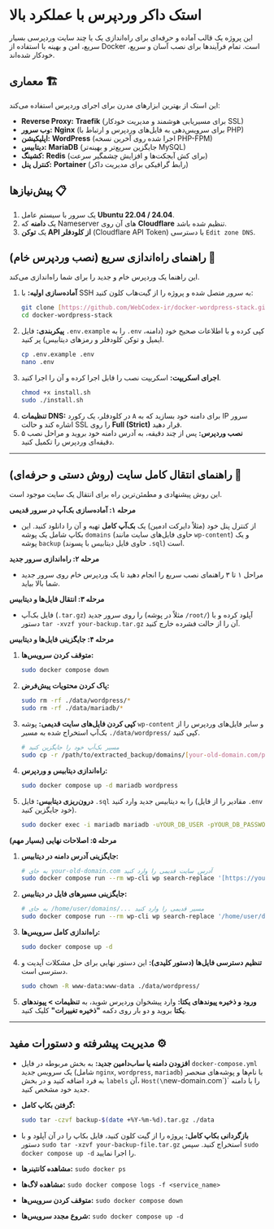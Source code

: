 # استک داکر وردپرس با عملکرد بالا

این پروژه یک قالب آماده و حرفه‌ای برای راه‌اندازی یک یا چند سایت وردپرسی بسیار سریع، امن و بهینه با استفاده از Docker است. تمام فرآیندها برای نصب آسان و سریع، خودکار شده‌اند.

## معماری 🏗️

این استک از بهترین ابزارهای مدرن برای اجرای وردپرس استفاده می‌کند:
* **Reverse Proxy:** **Traefik** (برای مسیریابی هوشمند و مدیریت خودکار SSL)
* **وب سرور:** **Nginx** (برای سرویس‌دهی به فایل‌های وردپرس و ارتباط با PHP)
* **اپلیکیشن:** **WordPress** (اجرا شده روی آخرین نسخه PHP-FPM)
* **دیتابیس:** **MariaDB** (جایگزین سریع‌تر و بهینه‌تر MySQL)
* **کشینگ:** **Redis** (برای کش آبجکت‌ها و افزایش چشمگیر سرعت)
* **کنترل پنل:** **Portainer** (رابط گرافیکی برای مدیریت داکر)

## پیش‌نیازها 📋

1.  یک سرور با سیستم عامل **Ubuntu 22.04 / 24.04**.
2.  یک **دامنه** که Nameserver های آن روی **Cloudflare** تنظیم شده باشد.
3.  یک **توکن API از کلودفلر** (Cloudflare API Token) با دسترسی `Edit zone DNS`.

## راهنمای راه‌اندازی سریع (نصب وردپرس خام) 🚀

این راهنما یک وردپرس خام و جدید را برای شما راه‌اندازی می‌کند.

1.  **آماده‌سازی اولیه:** با SSH به سرور متصل شده و پروژه را از گیت‌هاب کلون کنید:
    ```bash
    git clone [https://github.com/WebCodex-ir/docker-wordpress-stack.git](https://github.com/WebCodex-ir/docker-wordpress-stack.git)
    cd docker-wordpress-stack
    ```
2.  **پیکربندی:** فایل `.env.example` را به `.env` کپی کرده و با اطلاعات صحیح خود (دامنه، ایمیل و توکن کلودفلر و رمزهای دیتابیس) پر کنید.
    ```bash
    cp .env.example .env
    nano .env
    ```
3.  **اجرای اسکریپت:** اسکریپت نصب را قابل اجرا کرده و آن را اجرا کنید.
    ```bash
    chmod +x install.sh
    sudo ./install.sh
    ```
4.  **تنظیمات DNS:** در کلودفلر، یک رکورد `A` برای دامنه خود بسازید که به IP سرور اشاره کند و حالت SSL را روی **Full (Strict)** قرار دهید.
5.  **نصب وردپرس:** پس از چند دقیقه، به آدرس دامنه خود بروید و مراحل نصب ۵ دقیقه‌ای وردپرس را تکمیل کنید.

---
## راهنمای انتقال کامل سایت (روش دستی و حرفه‌ای) 🚚

این روش پیشنهادی و مطمئن‌ترین راه برای انتقال یک سایت موجود است.

**مرحله ۱: آماده‌سازی بک‌آپ در سرور قدیمی**
- از کنترل پنل خود (مثلاً دایرکت ادمین) یک **بک‌آپ کامل** تهیه و آن را دانلود کنید. این بکاپ شامل یک پوشه `domains` (حاوی فایل‌های سایت مانند `wp-content`) و یک پوشه `backup` (حاوی فایل دیتابیس با پسوند `.sql`) است.

**مرحله ۲: راه‌اندازی سرور جدید**
- مراحل ۱ تا ۳ راهنمای نصب سریع را انجام دهید تا یک وردپرس خام روی سرور جدید شما بالا بیاید.

**مرحله ۳: انتقال فایل‌ها و دیتابیس**
- فایل بک‌آپ (`.tar.gz`) را روی سرور جدید (مثلاً در پوشه `/root/`) آپلود کرده و با دستور `tar -xvzf your-backup.tar.gz` آن را از حالت فشرده خارج کنید.

**مرحله ۴: جایگزینی فایل‌ها و دیتابیس**
1.  **متوقف کردن سرویس‌ها:**
    ```bash
    sudo docker compose down
    ```
2.  **پاک کردن محتویات پیش‌فرض:**
    ```bash
    sudo rm -rf ./data/wordpress/*
    sudo rm -rf ./data/mariadb/*
    ```
3.  **کپی کردن فایل‌های سایت قدیمی:**
    پوشه `wp-content` و سایر فایل‌های وردپرس را از بک‌آپ استخراج شده به مسیر `./data/wordpress/` کپی کنید.
    ```bash
    # مسیر بک‌آپ خود را جایگزین کنید
    sudo cp -r /path/to/extracted_backup/domains/[your-old-domain.com/public_html/](https://your-old-domain.com/public_html/)* ./data/wordpress/
    ```
4.  **راه‌اندازی دیتابیس و وردپرس:**
    ```bash
    sudo docker compose up -d mariadb wordpress
    ```
5.  **درون‌ریزی دیتابیس:**
    فایل `.sql` را به دیتابیس جدید وارد کنید (مقادیر را از فایل `.env` خود جایگزین کنید).
    ```bash
    sudo docker exec -i mariadb mariadb -uYOUR_DB_USER -pYOUR_DB_PASSWORD YOUR_DB_NAME < /path/to/your/database.sql
    ```

**مرحله ۵: اصلاحات نهایی (بسیار مهم)**
1.  **جایگزینی آدرس دامنه در دیتابیس:**
    ```bash
    # به جای your-old-domain.com آدرس سایت قدیمی را وارد کنید
    sudo docker compose run --rm wp-cli wp search-replace '[https://your-old-domain.com](https://your-old-domain.com)' '[https://your-new-domain.com](https://your-new-domain.com)' --all-tables
    ```
2.  **جایگزینی مسیرهای فایل در دیتابیس:**
    ```bash
    # به جای /home/user/domains/... مسیر قدیمی را وارد کنید
    sudo docker compose run --rm wp-cli wp search-replace '/home/user/domains/[old-domain.com/public_html](https://old-domain.com/public_html)' '/var/www/html' --all-tables
    ```
3.  **راه‌اندازی کامل سرویس‌ها:**
    ```bash
    sudo docker compose up -d
    ```
4.  **تنظیم دسترسی فایل‌ها (دستور کلیدی):**
    این دستور نهایی برای حل مشکلات آپدیت و دسترسی است.
    ```bash
    sudo chown -R www-data:www-data ./data/wordpress/
    ```
5.  **ورود و ذخیره پیوندهای یکتا:**
    وارد پیشخوان وردپرس شوید، به **تنظیمات > پیوندهای یکتا** بروید و دو بار روی دکمه **"ذخیره تغییرات"** کلیک کنید.

---
## مدیریت پیشرفته و دستورات مفید ⚙️

* **افزودن دامنه یا ساب‌دامین جدید:**
  به بخش مربوطه در فایل `docker-compose.yml` یک سرویس جدید (شامل `nginx`, `wordpress`, `mariadb`) با نام‌ها و پوشه‌های منحصر به فرد اضافه کنید و در بخش `labels` آن، `Host(\`new-domain.com\`)` را با دامنه جدید خود مشخص کنید.

* **گرفتن بکاپ کامل:**
    ```bash
    sudo tar -czvf backup-$(date +%Y-%m-%d).tar.gz ./data
    ```

* **بازگردانی بکاپ کامل:**
    پروژه را از گیت کلون کنید، فایل بکاپ را در آن آپلود و با دستور `sudo tar -xzvf your-backup-file.tar.gz` استخراج کنید. سپس `sudo docker compose up -d` را اجرا نمایید.

* **مشاهده کانتینرها:** `sudo docker ps`
* **مشاهده لاگ‌ها:** `sudo docker compose logs -f <service_name>`
* **متوقف کردن سرویس‌ها:** `sudo docker compose down`
* **شروع مجدد سرویس‌ها:** `sudo docker compose up -d`

